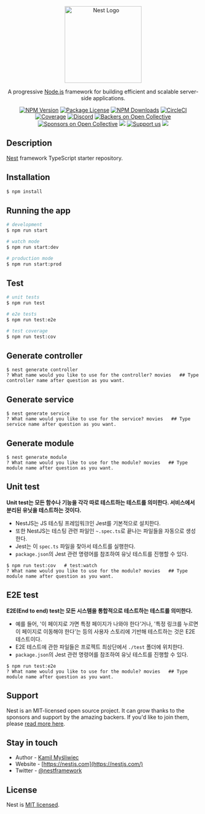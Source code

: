 <p align="center">
  <a href="http://nestjs.com/" target="blank"><img src="https://nestjs.com/img/logo-small.svg" width="200" alt="Nest Logo" /></a>
</p>

[circleci-image]: https://img.shields.io/circleci/build/github/nestjs/nest/master?token=abc123def456
[circleci-url]: https://circleci.com/gh/nestjs/nest

  <p align="center">A progressive <a href="http://nodejs.org" target="_blank">Node.js</a> framework for building efficient and scalable server-side applications.</p>
    <p align="center">
<a href="https://www.npmjs.com/~nestjscore" target="_blank"><img src="https://img.shields.io/npm/v/@nestjs/core.svg" alt="NPM Version" /></a>
<a href="https://www.npmjs.com/~nestjscore" target="_blank"><img src="https://img.shields.io/npm/l/@nestjs/core.svg" alt="Package License" /></a>
<a href="https://www.npmjs.com/~nestjscore" target="_blank"><img src="https://img.shields.io/npm/dm/@nestjs/common.svg" alt="NPM Downloads" /></a>
<a href="https://circleci.com/gh/nestjs/nest" target="_blank"><img src="https://img.shields.io/circleci/build/github/nestjs/nest/master" alt="CircleCI" /></a>
<a href="https://coveralls.io/github/nestjs/nest?branch=master" target="_blank"><img src="https://coveralls.io/repos/github/nestjs/nest/badge.svg?branch=master#9" alt="Coverage" /></a>
<a href="https://discord.gg/G7Qnnhy" target="_blank"><img src="https://img.shields.io/badge/discord-online-brightgreen.svg" alt="Discord"/></a>
<a href="https://opencollective.com/nest#backer" target="_blank"><img src="https://opencollective.com/nest/backers/badge.svg" alt="Backers on Open Collective" /></a>
<a href="https://opencollective.com/nest#sponsor" target="_blank"><img src="https://opencollective.com/nest/sponsors/badge.svg" alt="Sponsors on Open Collective" /></a>
  <a href="https://paypal.me/kamilmysliwiec" target="_blank"><img src="https://img.shields.io/badge/Donate-PayPal-ff3f59.svg"/></a>
    <a href="https://opencollective.com/nest#sponsor"  target="_blank"><img src="https://img.shields.io/badge/Support%20us-Open%20Collective-41B883.svg" alt="Support us"></a>
  <a href="https://twitter.com/nestframework" target="_blank"><img src="https://img.shields.io/twitter/follow/nestframework.svg?style=social&label=Follow"></a>
</p>
  <!--[![Backers on Open Collective](https://opencollective.com/nest/backers/badge.svg)](https://opencollective.com/nest#backer)
  [![Sponsors on Open Collective](https://opencollective.com/nest/sponsors/badge.svg)](https://opencollective.com/nest#sponsor)-->

## Description

[Nest](https://github.com/nestjs/nest) framework TypeScript starter repository.

## Installation

```bash
$ npm install
```

## Running the app

```bash
# development
$ npm run start

# watch mode
$ npm run start:dev

# production mode
$ npm run start:prod
```

## Test

```bash
# unit tests
$ npm run test

# e2e tests
$ npm run test:e2e

# test coverage
$ npm run test:cov
```

## Generate controller
```
$ nest generate controller
? What name would you like to use for the controller? movies   ## Type controller name after question as you want.
```

## Generate service
```
$ nest generate service
? What name would you like to use for the service? movies   ## Type service name after question as you want.
```

## Generate module
```
$ nest generate module
? What name would you like to use for the module? movies   ## Type module name after question as you want.
```

## Unit test
__Unit test는 모든 함수나 기능을 각각 따로 테스트하는 테스트를 의미한다. 서비스에서 분리된 유닛을 테스트하는 것이다.__
- NestJS는 JS 테스팅 프레임워크인 Jest를 기본적으로 설치한다.
- 또한 NestJS는 테스팅 관련 파일인 `~.spec.ts`로 끝나는 파일들을 자동으로 생성한다.
- Jest는 이 `spec.ts` 파일을 찾아서 테스트를 실행한다.
- `package.json`의 Jest 관련 명령어를 참조하여 유닛 테스트를 진행할 수 있다.
```
$ npm run test:cov   # test:watch
? What name would you like to use for the module? movies   ## Type module name after question as you want.
```

## E2E test
__E2E(End to end) test는 모든 시스템을 통합적으로 테스트하는 테스트를 의미한다.__
- 예를 들어, '이 페이지로 가면 특정 페이지가 나와야 한다'거나, '특정 링크를 누르면 이 페이지로 이동해야 한다'는 등의 사용자 스토리에 기반해 테스트하는 것은 E2E 테스트이다.
- E2E 테스트에 관한 파일들은 프로젝트 최상단에서 `./test` 폴더에 위치한다. 
- `package.json`의 Jest 관련 명령어를 참조하여 유닛 테스트를 진행할 수 있다.
```
$ npm run test:e2e
? What name would you like to use for the module? movies   ## Type module name after question as you want.
```

## Support

Nest is an MIT-licensed open source project. It can grow thanks to the sponsors and support by the amazing backers. If you'd like to join them, please [read more here](https://docs.nestjs.com/support).

## Stay in touch

- Author - [Kamil Myśliwiec](https://kamilmysliwiec.com)
- Website - [https://nestjs.com](https://nestjs.com/)
- Twitter - [@nestframework](https://twitter.com/nestframework)

## License

Nest is [MIT licensed](LICENSE).
